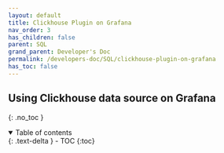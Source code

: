 ```yaml
---
layout: default    
title: Clickhouse Plugin on Grafana
nav_order: 3
has_children: false
parent: SQL
grand_parent: Developer's Doc
permalink: /developers-doc/SQL/clickhouse-plugin-on-grafana
has_toc: false
---
```


## Using Clickhouse data source on Grafana
{: .no_toc } 

<details open markdown="block">
  <summary>
    Table of contents
  </summary>
  {: .text-delta }
- TOC
{:toc}
</details>

